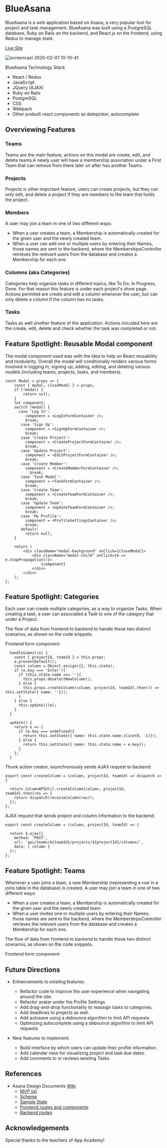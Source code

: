# BlueAsana

BlueAsana is a web application based on Asana, a very popular tool for project and task management. BlueAsana was built using a PostgreSQL database, Ruby on Rails on the backend, and React.js on the frontend, using Redux to manage state.

[Live Site](http://blueasana.herokuapp.com/#/)

![screencast 2020-02-07 10-10-41](https://user-images.githubusercontent.com/7420659/74055165-66388d80-49d7-11ea-8eae-4eb8e130f834.gif)

BlueAsana Technology Stack

* React / Redux
* JavaScript
* JQuery (AJAX)
* Ruby on Rails
* PostgreSQL
* CSS
* Webpack
* Other prebuilt react components as datepicker, autocomplete

## Overviewing Features

### Teams

Teams are the main feature, actions on this model are create, edit, and delete teams.A newly user will have a membership association under a First Team that can remove from there later on after has another Teams.

### Projects

Projects is other important feature, users can create projects, but they can only edit, and delete a project if they are members to the team that holds the project.

### Members
A user may join a team in one of two different ways:
  * When a user creates a team, a Membership is automatically created for the given user and the newly created team.
  * When a user can add one or multiple users by entering their Names, those names are sent to the backend, where the MembershipsController retrieves the relevant users from the database and creates a Membership for each one.

### Columns (aka Categories)

Categories help organize tasks in different topics, like To Do, In Progress, Done. For that reason this feature is under each project's show page. Actions permited are create and edit a column whenever the user, but can only delete a column if the column has no tasks. 

### Tasks

Tasks as well another feature of the application. Actions inlcuded here are the create, edit, delete and check whether the task was completed or not.

## Feature Spotlight: Reusable Modal component

The modal component used was with the idea to help on React reusability and modularity. Overall the modal will conditionally renders various forms involved in logging in; signing up; adding, editing, and deleting various models (including teams, projects, tasks, and members).


```
const Modal = props => {
    const { modal, closeModal } = props;
    if (!modal) {
        return null;
    }
    let component;
    switch (modal) {
      case 'Log In':
         component = <LogInFormContainer />;
         break;
       case 'Sign Up':
         component = <SignUpFormContainer />;
         break;
       case 'Create Project':
         component = <CreateProjectFormContainer />;
         break;
       case 'Update Project':
         component = <EditProjectFormContainer />;
         break;
       case 'Create Member':
         component = <CreateMemberFormContainer />;
           break;
       case 'Task Modal':
         component = <TaskFormContainer />;
         break;
       case 'Create Team':
         component = <CreateTeamFormContainer />;
         break;
       case 'Update Team':
         component = <UpdateTeamFormContainer />;
         break;
       case 'My Profile':
         component = <ProfileSettingsContainer />;
         break;
       default:
         return null;
    }

    return (
        <div className="modal-background" onClick={closeModal}>
            <div className="modal-child" onClick={e => e.stopPropagation()}>
                {component}
            </div>
        </div>
    );
};
```
## Feature Spotlight: Categories

Each user can create multiple categories, as a way to organize Tasks. When creating a task, a user can associated a Task to one of the category that under a Project.

The flow of data from frontend to backend to handle these two distinct scenarios, as shown on the code snippets.

Frontend form component:
```
  handleSubmit(e) {
    const { projectId, teamId } = this.props;
    e.preventDefault();
    const column = Object.assign({}, this.state);
    if (e.key === 'Enter'){
      if (this.state.name === ''){
        this.props.deselectNewColumn();
      } else {
        this.props.createColumn(column, projectId, teamId).then(() => this.setState({ name: ''}));
      }
    } else {
      this.update()(e);
    }
  }

  update() {
    return e => {
      if (e.key === undefined){
        return this.setState({ name: this.state.name.slice(0, -1)});
      } else {
        return this.setState({ name: this.state.name + e.key});
      }
    };
  }

```

Thunk action creator, asynchronously sends AJAX request to backend:
```
export const createColumn = (column, projectId, teamId) => dispatch => {

  return ColumnAPIUtil.createColumn(column, projectId, teamId).then(res => {
    return dispatch(receiveColumn(res));
  });
};
```

AJAX request that sends project and column information to the backend:
```
export const createColumn = (column, projectId, teamId) => {

  return $.ajax({
    method: 'POST',
    url: `api/teams/${teamId}/projects/${projectId}/columns/`,
    data: { column }
  });
};
```

## Feature Spotlight: Teams

Whenever a user joins a team, a new Membership (representing a row in a joins table in the database) is created. A user may join a team in one of two different ways:
  * When a user creates a team, a Membership is automatically created for the given user and the newly created team.
  * When a user invites one or multiple users by entering their Names, those names are sent to the backend, where the MembershipsController retrieves the relevant users from the database and creates a Membership for each one.

The flow of data from frontend to backend to handle these two distinct scenarios, as shown on the code snippets.

Frontend form component:

## Future Directions

* Enhancements to existing features:
    * Refactor code to improve the user experience when navigating around the site.
    * Refactor avatar under the Profile Settings
    * Add drag-and-drop functionality to reassign tasks to categories.
    * Add deadlines to projects as well.
    * Add autosave using a debounce algorithm to limit API requests
    * Optimizing autocomplete using a debounce algorithm to limit API requests
    
* New features to implement:
    * Build interface by which users can update their profile information.
    * Add calendar view for visualizing project and task due dates.
    * Add comments to or reviews existing Tasks
    
## References

- Asana Design Documents [Wiki](https://github.com/yenisbel/asana/wiki)
    * [MVP list](https://github.com/yenisbel/asana/wiki/mvp.md)
    * [Schema](https://github.com/yenisbel/asana/wiki/schema.md)
    * [Sample State](https://github.com/yenisbel/asana/wiki/sample.md)
    * [Frontend routes and components](https://github.com/yenisbel/asana/wiki/frontend.md)
    * [Backend routes](https://github.com/yenisbel/asana/wiki/backend.md)
    
    
## Acknowledgements

Special thanks to the teachers of App Academy!
